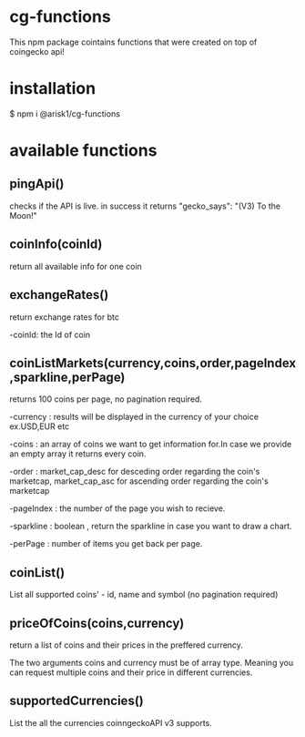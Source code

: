 # cg-functions
This npm package cointains functions that were created on top of coingecko api!

# installation 
$ npm i @arisk1/cg-functions

# available functions
## pingApi() 
  checks if the API is live.
  in success it returns "gecko_says": "(V3) To the Moon!"
  
## coinInfo(coinId)
return all available info for one coin

## exchangeRates()
return exchange rates for btc

-coinId: the Id of coin

## coinListMarkets(currency,coins,order,pageIndex,sparkline,perPage)
returns 100 coins per page, no pagination required.

-currency : results will be displayed in the currency of your choice ex.USD,EUR etc

-coins : an array of coins we want to get information for.In case we provide an empty array 
	 it returns every coin.

-order : market_cap_desc for desceding order regarding the coin's marketcap, market_cap_asc  for ascending order regarding the coin's marketcap 

-pageIndex : the number of the page you wish to recieve. 

-sparkline : boolean , return the sparkline in case you want to draw a chart.

-perPage : number of items you get back per page.

  
## coinList() 
List all supported coins' - id, name and symbol (no pagination required)

## priceOfCoins(coins,currency)

return a list of coins and their prices in the preffered currency.

The two arguments coins and currency must be of array type.
Meaning you can request multiple coins and their price in different currencies.

## supportedCurrencies()

List the all the currencies coinngeckoAPI v3 supports.
